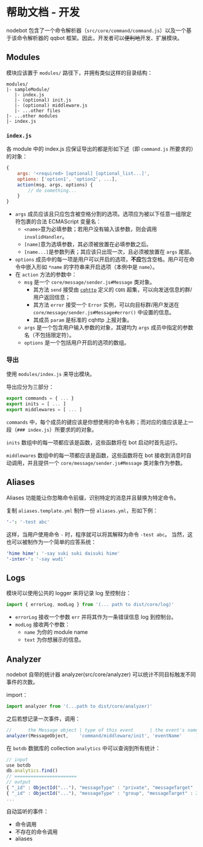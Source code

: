 # 帮助文档 - 开发
nodebot 包含了一个命令解析器（`src/core/command/command.js`）以及一个基于该命令解析器的 qqbot 框架。因此，开发者可以~~便利地~~开发、扩展模块。
## Modules
模块应该置于 `modules/` 路径下，并拥有类似这样的目录结构：
```
modules/
|- sampleModule/
   |- index.js
   |- (optional) init.js
   |- (optional) middleware.js
   |- ...other files
|- ...other modules
|- index.js
```
### `index.js`
各 module 中的 index.js 应保证导出的都是形如下述（即 `command.js` 所要求的）的对象：
```js
{
    args: '<required> [optional] [optional_list...]',
    options: ['option1', 'option2', ...],
    action(msg, args, options) {
        // do something...
    }
}
```
- `args` 成员应该且只应包含被空格分割的选项。选项应为被以下任意一组限定符包裹的合法 ECMAScript 变量名：
    - `<name>`意为必填参数；若用户没有输入该参数，则会调用 `invalidHandler`。
    - `[name]`意为选填参数，其必须被放置在必填参数之后。
    - `[name...]`是参数列表；其应该只出现一次，且必须被放置在 `args` 尾部。
- `options` 成员中的每一项是用户可以开启的选项，**不应**包含空格。用户可在命令中嵌入形如 `*name` 的字符串来开启选项（本例中是 `name`）。
- 在 `action` 方法的参数中：
    - `msg` 是一个 `core/message/sender.js#Message` 类对象。
        - 其方法 `send` 接受由 [`cqhttp`](https://cqhttp.cc) 定义的 `CQ码` 超集，可以向发送信息的群/用户返回信息；
        - 其方法 `error` 接受一个 `Error` 实例，可以向目标群/用户发送在 `core/message/sender.js#Message#error()` 中设置的信息。
        - 其成员 `param` 是标准的 cqhttp 上报对象。
    - `args` 是一个包含用户输入参数的对象，其键均为 `args` 成员中指定的参数名（不包括限定符）。
    - `options` 是一个包括用户开启的选项的数组。

### 导出
使用 `modules/index.js` 来导出模块。

导出应分为三部分：

```js
export commands = { ... }
export inits = [ ... ]
export middlewares = [ ... ]
```

`commands` 中，每个成员的键应该是你想使用的命令名称；而对应的值应该是上一段（`### index.js`）所要求的的对象。

`inits` 数组中的每一项都应该是函数，这些函数将在 bot 启动时首先运行。

`middlewares` 数组中的每一项都应该是函数，这些函数将在 bot 接收到消息时自动调用，并且提供一个 `core/message/sender.js#Message` 类对象作为参数。

## Aliases
Aliases 功能能让你忽略命令前缀，识别特定的消息并且替换为特定命令。

复制 `aliases.template.yml` 制作一份 `aliases.yml`，形如下例：
```yaml
'-': '-test abc'
```
这样，当用户使用命令 `-` 时，程序就可以将其解释为命令 `-test abc`。
当然，这也可以被制作为一个简单的应答系统：
```yaml
'hime hime': '-say suki suki daisuki hime'
'-inter-': '-say wudi'
```

## Logs
模块可以使用公共的 logger 来将记录 log 至控制台：
```js
import { errorLog, modLog } from '(... path to dist/core/log)'
```
- `errorLog` 接收一个参数 `err` 并将其作为一条错误信息 log 到控制台。
- `modLog` 接收两个参数：
    - `name` 为你的 module name
    - `text` 为你想展示的信息。

## Analyzer
nodebot 自带的统计器 analyzer(src/core/analyzer) 可以统计不同目标触发不同事件的次数。

import：
```js
import analyzer from '(...path to dist/core/analyzer)'
```
之后若想记录一次事件，调用：
```js
//      the Message object | type of this event      | the event's name
analyzer(MessageObject,    'command/middleware/init', 'eventName'     )
```
在 `botdb` 数据库的 collection `analytics` 中可以查询到所有统计：
```js
// input
use botdb
db.analytics.find()
// =======================
// output
{ "_id" : ObjectId("..."), "messageType" : "private", "messageTarget" : 2037246484, "type" : "command", "identifier" : "stat", "counter" : 2 }
{ "_id" : ObjectId("..."), "messageType" : "group", "messageTarget" : 204228752, "type" : "middleware", "identifier" : "osubotRepeat", "counter" : 1 }
...
```

自动监听的事件：
- 命令调用
- 不存在的命令调用
- aliases